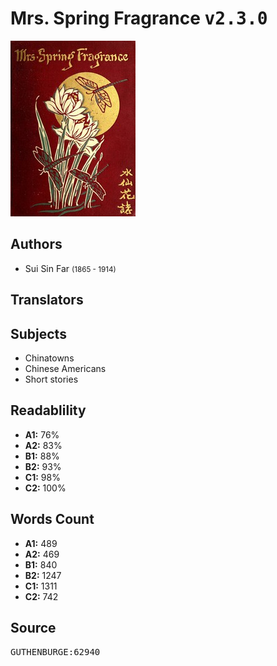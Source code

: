 # Mrs. Spring Fragrance <kbd>v2.3.0</kbd>

![](./cover.medium.jpg "")

## Authors


 - Sui Sin Far <small>(1865 - 1914)</small>

## Translators



## Subjects


 - Chinatowns
 - Chinese Americans
 - Short stories

## Readablility


 - **A1:** 76%
 - **A2:** 83%
 - **B1:** 88%
 - **B2:** 93%
 - **C1:** 98%
 - **C2:** 100%

## Words Count


 - **A1:** 489
 - **A2:** 469
 - **B1:** 840
 - **B2:** 1247
 - **C1:** 1311
 - **C2:** 742

## Source


<kbd>GUTHENBURGE:62940</kbd>
